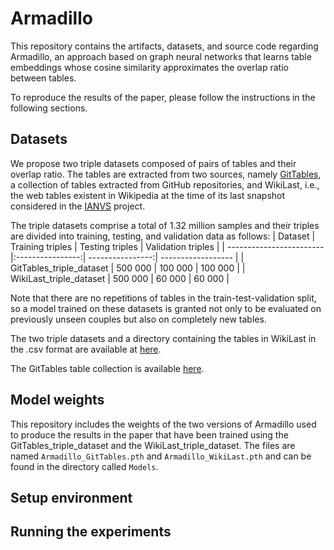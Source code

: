 # Armadillo
This repository contains the artifacts, datasets, and source code regarding Armadillo, an approach based on graph neural networks that learns table embeddings whose cosine similarity approximates the overlap ratio between tables.

To reproduce the results of the paper, please follow the instructions in the following sections.

## Datasets
We propose two triple datasets composed of pairs of tables and their overlap ratio. The tables are extracted from two sources, namely [GitTables](https://github.com/madelonhulsebos/gittables), a collection of tables extracted from GitHub repositories, and WikiLast, i.e., the web tables existent in Wikipedia at the time of its last snapshot considered in the [IANVS](https://hpi.de/naumann/projects/data-profiling-and-analytics/change-exploration.html) project. 

The triple datasets comprise a total of 1.32 million samples and their triples are divided into training, testing, and validation data as follows:
| Dataset                  | Training triples | Testing triples  | Validation triples | 
| ------------------------ |:----------------:| ----------------:| ------------------ |
| GitTables_triple_dataset | 500 000          | 100 000          | 100 000            |
| WikiLast_triple_dataset  | 500 000          | 60 000           | 60 000             |

Note that there are no repetitions of tables in the train-test-validation split, so a model trained on these datasets is granted not only to be evaluated on previously unseen couples but also on completely new tables.

The two triple datasets and a directory containing the tables in WikiLast in the .csv format are available at [here](//my.hidrive.com/share/6tuees3os3).

The GitTables table collection is available [here](https://zenodo.org/records/6515799).

## Model weights
This repository includes the weights of the two versions of Armadillo used to produce the results in the paper that have been trained using the GitTables_triple_dataset and the WikiLast_triple_dataset. The files are named `Armadillo_GitTables.pth` and `Armadillo_WikiLast.pth` and can be found in the directory called `Models`.

## Setup environment

## Running the experiments
